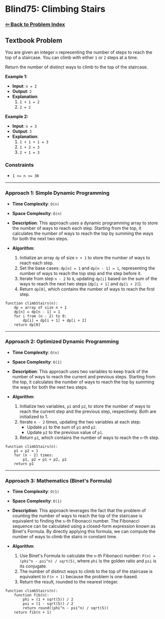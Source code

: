 # Blind75: Climbing Stairs

### [⇦ Back to Problem Index](../../index.md)

## Textbook Problem

You are given an integer `n` representing the number of steps to reach the top of a staircase. You can climb with either `1` or `2` steps at a time.

Return the number of distinct ways to climb to the top of the staircase.

**Example 1:**

-   **Input**: `n = 2`
-   **Output**: `2`
-   **Explanation**:
    1.  `1 + 1 = 2`
    2.  `2 = 2`

**Example 2:**

-   **Input**: `n = 3`
-   **Output**: `3`
-   **Explanation**:
    1.  `1 + 1 + 1 = 3`
    2.  `1 + 2 = 3`
    3.  `2 + 1 = 3`

### Constraints

-   `1 <= n <= 30`

---

### Approach 1: Simple Dynamic Programming

-   **Time Complexity**: `O(n)`
-   **Space Complexity**: `O(n)`
-   **Description**: This approach uses a dynamic programming array to store the number of ways to reach each step. Starting from the top, it calculates the number of ways to reach the top by summing the ways for both the next two steps.
-   **Algorithm**:

    1.  Initialize an array `dp` of size `n + 1` to store the number of ways to reach each step.
    2.  Set the base cases: `dp[n] = 1` and `dp[n - 1] = 1`, representing the number of ways to reach the top step and the step before it.
    3.  Iterate from step `n - 2` to `0`, updating `dp[i]` based on the sum of the ways to reach the next two steps (`dp[i + 1]` and `dp[i + 2]`).
    4.  Return `dp[0]`, which contains the number of ways to reach the first step.

```pseudo
function climbStairs(n):
    dp = array of size n + 1
    dp[n] = dp[n - 1] = 1
    for i from (n - 2) to 0:
        dp[i] = dp[i + 1] + dp[i + 2]
    return dp[0]
```

---

### Approach 2: Optimized Dynamic Programming

-   **Time Complexity**: `O(n)`
-   **Space Complexity**: `O(1)`
-   **Description**: This approach uses two variables to keep track of the number of ways to reach the current and previous steps. Starting from the top, it calculates the number of ways to reach the top by summing the ways for both the next two steps.
-   **Algorithm**:

    1.  Initialize two variables, `p1` and `p2`, to store the number of ways to reach the current step and the previous step, respectively. Both are initialized to 1.
    2.  Iterate `n - 2` times, updating the two variables at each step:
        -   Update `p1` to the sum of `p1` and `p2`.
        -   Update `p2` to the previous value of `p1`.
    3.  Return `p1`, which contains the number of ways to reach the `n`-th step.

```pseudo
function climbStairs(n):
    p1 = p2 = 1
    for (n - 2) times:
        p1, p2 = p1 + p2, p1
    return p1
```

---

### Approach 3: Mathematics (Binet's Formula)

-   **Time Complexity**: `O(1)`
-   **Space Complexity**: `O(1)`
-   **Description**: This approach leverages the fact that the problem of counting the number of ways to reach the top of the staircase is equivalent to finding the `n`-th Fibonacci number. The Fibonacci sequence can be calculated using a closed-form expression known as Binet's Formula. By directly applying this formula, we can compute the number of ways to climb the stairs in constant time.
-   **Algorithm**:

    1. Use Binet's Formula to calculate the `n`-th Fibonacci number: `F(n) = (phi^n - psi^n) / sqrt(5)`, where `phi` is the golden ratio and `psi` is its conjugate.
    2. The number of distinct ways to climb to the top of the staircase is equivalent to `F(n + 1)` because the problem is one-based.
    3. Return the result, rounded to the nearest integer.

```pseudo
function climbStairs(n):
    function fib(n):
        phi = (1 + sqrt(5)) / 2
        psi = (1 - sqrt(5)) / 2
        return round((phi^n - psi^n) / sqrt(5))
    return fib(n + 1)
```
